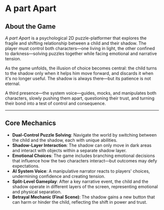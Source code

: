 # A part Apart

##  About the Game

*A part Apart* is a psychological 2D puzzle-platformer that explores the fragile and shifting relationship between a child and their shadow. The player must control both characters—one living in light, the other confined to darkness—solving puzzles together while facing emotional and narrative tension. 

As the game unfolds, the illusion of choice becomes central: the child turns to the shadow only when it helps him move forward, and discards it when it's no longer useful. The shadow is always there—but its patience is not eternal.

A third presence—the system voice—guides, mocks, and manipulates both characters, slowly pushing them apart, questioning their trust, and turning their bond into a test of control and consequence.

---

##  Core Mechanics

- **Dual-Control Puzzle Solving**: Navigate the world by switching between the child and the shadow, each with unique abilities.
- **Shadow-Layer Interaction**: The shadow can only move in dark areas and interact with objects within a separate shadow layer.
- **Emotional Choices**: The game includes branching emotional decisions that influence how the two characters interact—but outcomes may defy expectations.
- **AI System Voice**: A manipulative narrator reacts to players' choices, undermining confidence and creating tension.
- **Split-Level Gameplay**: After a key narrative event, the child and the shadow operate in different layers of the screen, representing emotional and physical separation.
- **Betrayal Mechanic (Final Scene)**: The shadow gains a new button that can harm or hinder the child, reflecting the shift in power and trust.


